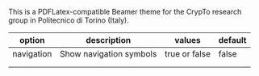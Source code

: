 This is a PDFLatex-compatible Beamer theme for the CrypTo research group in Politecnico di Torino (Italy).

| option     | description             | values        | default |
|------------|-------------------------|---------------|---------|
| navigation | Show navigation symbols | true or false | false   |
|            |                         |               |         |
|            |                         |               |         |